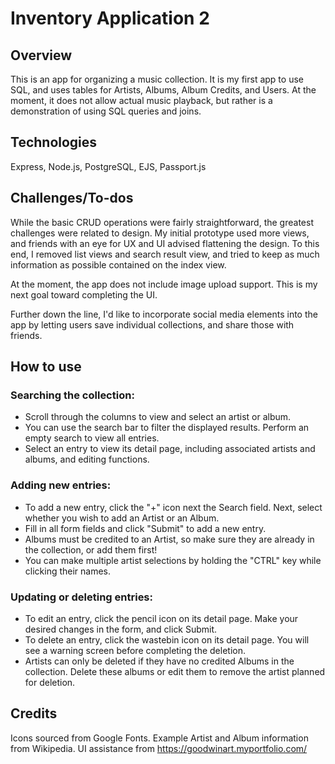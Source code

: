 # Inventory Application 2

## Overview
This is an app for organizing a music collection. It is my first app to use SQL, and uses tables for Artists, Albums, Album Credits, and Users. At the moment, it does not allow actual music playback, but rather is a demonstration of using SQL queries and joins. 

## Technologies
Express, Node.js, PostgreSQL, EJS, Passport.js

## Challenges/To-dos
While the basic CRUD operations were fairly straightforward, the greatest challenges were related to design. My initial prototype used more views, and friends with an eye for UX and UI advised flattening the design. To this end, I removed list views and search result view, and tried to keep as much information as possible contained on the index view.

At the moment, the app does not include image upload support. This is my next goal toward completing the UI.

Further down the line, I'd like to incorporate social media elements into the app by letting users save individual collections, and share those with friends.

## How to use
 
### Searching the collection:
- Scroll through the columns to view and select an artist or album.
- You can use the search bar to filter the displayed results. Perform an empty search to view all entries.
- Select an entry to view its detail page, including associated artists and albums, and editing functions.

### Adding new entries:
- To add a new entry, click the "+" icon next the Search field. Next, select whether you wish to add an Artist or an Album.
- Fill in all form fields and click "Submit" to add a new entry.
- Albums must be credited to an Artist, so make sure they are already in the collection, or add them first!
- You can make multiple artist selections by holding the "CTRL" key while clicking their names.

### Updating or deleting entries:
- To edit an entry, click the pencil icon on its detail page. Make your desired changes in the form, and click Submit.
- To delete an entry, click the wastebin icon on its detail page. You will see a warning screen before completing the deletion.
- Artists can only be deleted if they have no credited Albums in the collection. Delete these albums or edit them to remove the artist planned for deletion.

## Credits
Icons sourced from Google Fonts.
Example Artist and Album information from Wikipedia.
UI assistance from https://goodwinart.myportfolio.com/ 

